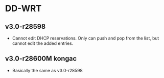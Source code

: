 # DD-WRT
## v3.0-r28598
- Cannot edit DHCP reservations. Only can push and pop from the list, but cannot edit the added entries.
## v3.0-r28600M kongac
- Basically the same as v3.0-r28598
